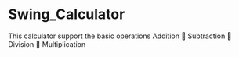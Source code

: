 # Swing_Calculator
This calculator support the basic operations  Addition  Subtraction  Division  Multiplication
